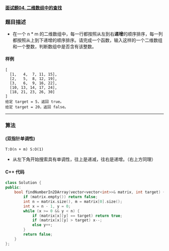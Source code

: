 #### [面试题04. 二维数组中的查找](https://leetcode-cn.com/problems/er-wei-shu-zu-zhong-de-cha-zhao-lcof/)

### 题目描述

* 在一个 n * m 的二维数组中，每一行都按照从左到右**递增**的顺序排序，每一列都按照从上到下递增的顺序排序。请完成一个函数，输入这样的一个二维数组和一个整数，判断数组中是否含有该整数。


#### 样例

```
[
  [1,   4,  7, 11, 15],
  [2,   5,  8, 12, 19],
  [3,   6,  9, 16, 22],
  [10, 13, 14, 17, 24],
  [18, 21, 23, 26, 30]
]
给定 target = 5，返回 true。
给定 target = 20，返回 false。
```



----------


### 算法

#### (双指针单调性) 

`T:O(n + m) S:O(1)`

* 从左下角开始搜索具有单调性，往上是递减，往右是递增。（右上方同理）


#### C++ 代码

```c++
class Solution {
public:
    bool findNumberIn2DArray(vector<vector<int>>& matrix, int target) {
        if (matrix.empty()) return false;
        int n = matrix.size(), m = matrix[0].size();
        int x = n - 1, y = 0;
        while (x >= 0 && y < n) {
            if (matrix[x][y] == target) return true;
            if (matrix[x][y] > target) x--;
            else y++;
        }
        return false;
    }
};
```


